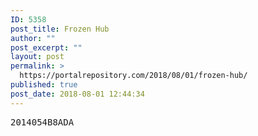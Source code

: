 ```yaml
---
ID: 5358
post_title: Frozen Hub
author: ""
post_excerpt: ""
layout: post
permalink: >
  https://portalrepository.com/2018/08/01/frozen-hub/
published: true
post_date: 2018-08-01 12:44:34
---
```

<pre>2014054B8ADA</pre>